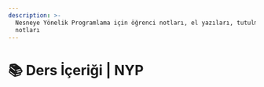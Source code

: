 ```yaml
---
description: >-
  Nesneye Yönelik Programlama için öğrenci notları, el yazıları, tutulmuş notlar
  notları
---
```


# 📚 Ders İçeriği \| NYP
